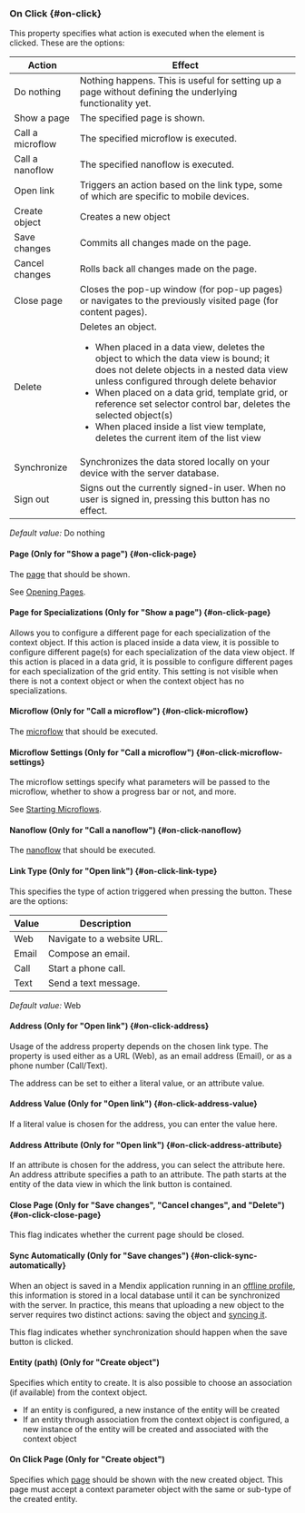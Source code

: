 ### On Click {#on-click}

This property specifies what action is executed when the element is clicked. These are the options:

| Action | Effect |
| --- | --- |
| Do nothing | Nothing happens. This is useful for setting up a page without defining the underlying functionality yet. |
| Show a page | The specified page is shown. |
| Call a microflow | The specified microflow is executed. |
| Call a nanoflow | The specified nanoflow is executed. |
| Open link | Triggers an action based on the link type, some of which are specific to mobile devices. |
| Create object | Creates a new object |
| Save changes | Commits all changes made on the page.  |
| Cancel changes | Rolls back all changes made on the page. |
| Close page | Closes the pop-up window (for pop-up pages) or navigates to the previously visited page (for content pages). |
| Delete | Deletes an object.<ul><li>When placed in a data view, deletes the object to which the data view is bound; it does not delete objects in a nested data view unless configured through delete behavior</li><li>When placed on a data grid, template grid, or reference set selector control bar, deletes the selected object(s)</li><li>When placed inside a list view template, deletes the current item of the list view</li></ul> |
| Synchronize | Synchronizes the data stored locally on your device with the server database. |
| Sign out | Signs out the currently signed-in user. When no user is signed in, pressing this button has no effect. |

_Default value:_ Do nothing

#### Page (Only for "Show a page") {#on-click-page}

The [page](page) that should be shown.

See [Opening Pages](opening-pages).

#### Page for Specializations (Only for "Show a page") {#on-click-page}

Allows you to configure a different page for each specialization of the context object. If this action is placed inside a data view, it is possible to configure different page(s) for each specialization of the data view object. If this action is placed in a data grid, it is possible to configure different pages for each specialization of the grid entity. This setting is not visible when there is not a context object or when the context object has no specializations.

#### Microflow (Only for "Call a microflow") {#on-click-microflow}

The [microflow](microflow) that should be executed.

#### Microflow Settings (Only for "Call a microflow") {#on-click-microflow-settings}

The microflow settings specify what parameters will be passed to the microflow, whether to show a progress bar or not, and more.

See [Starting Microflows](starting-microflows).

#### Nanoflow (Only for "Call a nanoflow") {#on-click-nanoflow}

The [nanoflow](nanoflow) that should be executed.

#### Link Type (Only for "Open link") {#on-click-link-type}

This specifies the type of action triggered when pressing the button. These are the options:

| Value | Description |
| --- | --- |
| Web | Navigate to a website URL. |
| Email | Compose an email. |
| Call | Start a phone call. |
| Text | Send a text message. |

_Default value:_ Web

#### Address (Only for "Open link") {#on-click-address}

Usage of the address property depends on the chosen link type. The property is used either as a URL (Web), as an email address (Email), or as a phone number (Call/Text).

The address can be set to either a literal value, or an attribute value.

#### Address Value (Only for "Open link") {#on-click-address-value}

If a literal value is chosen for the address, you can enter the value here.

#### Address Attribute (Only for "Open link") {#on-click-address-attribute}

If an attribute is chosen for the address, you can select the attribute here. An address attribute specifies a path to an attribute. The path starts at the entity of the data view in which the link button is contained.

#### Close Page (Only for "Save changes", "Cancel changes", and "Delete") {#on-click-close-page}

This flag indicates whether the current page should be closed.

#### Sync Automatically (Only for "Save changes") {#on-click-sync-automatically}

When an object is saved in a Mendix application running in an [offline profile](hybrid-mobile), this information is stored in a local database until it can be synchronized with the server. In practice, this means that uploading a new object to the server requires two distinct actions: saving the object and [syncing it](offline-first#synchronization).

This flag indicates whether synchronization should happen when the save button is clicked.

#### Entity (path) (Only for "Create object")

Specifies which entity to create. It is also possible to choose an association (if available) from the context object.

* If an entity is configured, a new instance of the entity will be created
* If an entity through association from the context object is configured, a new instance of the entity will be created and associated with the context object

#### On Click Page (Only for "Create object")

Specifies which [page](page) should be shown with the new created object. This page must accept a context parameter object with the same or sub-type of the created entity.

